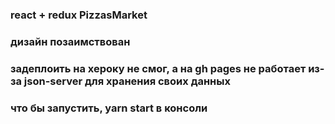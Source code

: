 ### react + redux PizzasMarket

### дизайн позаимствован

### задеплоить на хероку не смог, а на gh pages не работает из-за json-server для хранения своих данных

### что бы запустить, yarn start в консоли
